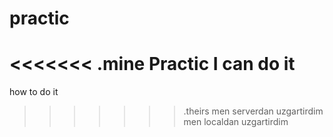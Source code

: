 # practic
<<<<<<< .mine
Practic
I can do it 
=======

how to do it 
>>>>>>> .theirs
men serverdan uzgartirdim 
men localdan uzgartirdim
